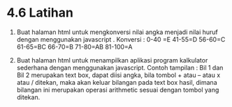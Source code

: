 # 4.6 Latihan
1. Buat halaman html untuk mengkonversi nilai angka menjadi nilai huruf dengan menggunakan
javascript . 
Konversi : 
0-40 =E
41-55=D
56-60=C
61-65=BC
66-70=B
71-80=AB
81-100=A

2. Buat halaman html untuk menampilkan aplikasi program kalkulator sederhana dengan
menggunakan javascript. Contoh tampilan :
Bil 1 dan Bil 2 merupakan text box, dapat diisi angka, bila tombol + atau – atau x atau /
ditekan, maka akan keluar bilangan pada text box hasil, dimana bilangan ini merupakan operasi
arithmetic sesuai dengan tombol yang ditekan.

    <SCRIPT LANGUAGE = “JavaScript”>
    <!–
    document.write(“Dimodifikasi terakhir pada ” +
    document.lastModified);
    //–> </SCRIPT>
    </BODY>
    </HTML>
